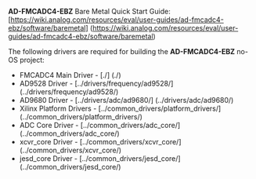 **AD-FMCADC4-EBZ** Bare Metal Quick Start Guide: [https://wiki.analog.com/resources/eval/user-guides/ad-fmcadc4-ebz/software/baremetal] (https://wiki.analog.com/resources/eval/user-guides/ad-fmcadc4-ebz/software/baremetal)

The following drivers are required for building the **AD-FMCADC4-EBZ** no-OS project:
 - FMCADC4 Main Driver		-	[./] (./)
 - AD9528 Driver		-	[../drivers/frequency/ad9528/] (../drivers/frequency/ad9528/)
 - AD9680 Driver		-	[../drivers/adc/ad9680/] (../drivers/adc/ad9680/)
 - Xilinx Platform Drivers	-	[../common_drivers/platform_drivers/] (../common_drivers/platform_drivers/)
 - ADC Core Driver		-	[../common_drivers/adc_core/] (../common_drivers/adc_core/)
 - xcvr_core Driver		-	[../common_drivers/xcvr_core/] (../common_drivers/xcvr_core/)
 - jesd_core Driver		-	[../common_drivers/jesd_core/] (../common_drivers/jesd_core/)
